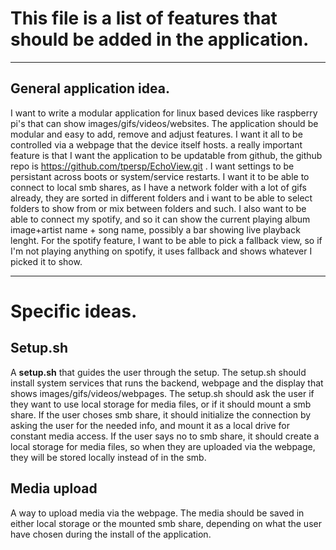 # This file is a list of features that should be added in the application.

---

## General application idea.
I want to write a modular application for linux based devices like raspberry pi's that can show images/gifs/videos/websites.
The application should be modular and easy to add, remove and adjust features.
I want it all to be controlled via a webpage that the device itself hosts.
a really important feature is that I want the application to be updatable from github, the github repo is https://github.com/tpersp/EchoView.git .
I want settings to be persistant across boots or system/service restarts.
I want it to be able to connect to local smb shares, as I have a network folder with a lot of gifs already, they are sorted in different folders and i want to be able to select folders to show from or mix between folders and such.
I also want to be able to connect my spotify, and so it can show the current playing album image+artist name + song name, possibly a bar showing live playback lenght.
For the spotify feature, I want to be able to pick a fallback view, so if I'm not playing anything on spotify, it uses fallback and shows whatever I picked it to show.

---

# Specific ideas.

## Setup.sh
A **setup.sh** that guides the user through the setup.
    The setup.sh should install system services that runs the backend, webpage and the display that shows images/gifs/videos/webpages.
    The setup.sh should ask the user if they want to use local storage for media files, or if it should mount a smb share. If the user choses smb share, it should initialize the connection by asking the user for the needed info, and mount it as a local drive for constant media access. 
    If the user says no to smb share, it should create a local storage for media files, so when they are uploaded via the webpage, they will be stored locally instead of in the smb. 

## Media upload
A way to upload media via the webpage. 
    The media should be saved in either local storage or the mounted smb share, depending on what the user have chosen during the install of the application.
